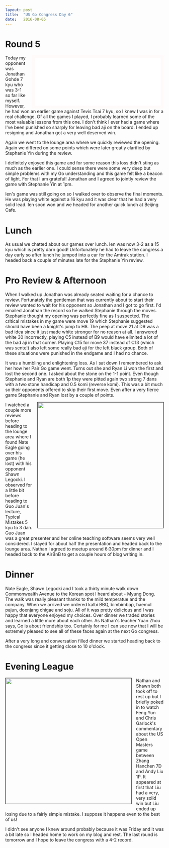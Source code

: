 ```yaml
---
layout: post
title:  "US Go Congress Day 6"
date:   2016-08-05
---
```


<script type="text/javascript">
function gotoMove(n) {
   var game = document.getElementById("gokibitz-VyiZck0uW"),
       src  = game.src.split("?")[0];
   game.src = src + "?path=" + n;
};
</script>

# Round 5

<iframe id="gokibitz-VyiZck0uW" src="//gokibitz.com/kifu/VyiZck0uW"
style="float: right; margin-left: 1em; width: 400px; max-height:
585px; display: block; border: 10px solid snow;"></iframe> <script
src="//gokibitz.com/embed/VyiZck0uW"></script>

Today my opponent was Jonathan Gohde 7 kyu who was 3-1 so far like
myself. However, he had won an earlier game against Tevis Tsai 7 kyu,
so I knew I was in for a real challenge. Of all the games I played, I
probably learned some of the most valuable lessons from this one. I
don't think I ever had a game where I've been punished so sharply for
leaving bad aji on the board. I ended up resigning and Jonathan got a
very well deserved win.

Again we went to the lounge area where we quickly reviewed the
opening. Again we differed on some points which were later greatly
clarified by Stephanie Yin during the review.

I definitely enjoyed this game and for some reason this loss didn't
sting as much as the earlier one. I could sense there were some very
deep but simple problems with my Go understanding and this game felt
like a beacon of light. For that I am grateful! Jonathan and I agreed
to jointly review the game with Stephanie Yin at 1pm.

Ien's game was still going on so I walked over to observe the final
moments. He was playing white against a 16 kyu and it was clear that
he had a very solid lead. Ien soon won and we headed for another
quick lunch at Beijing Cafe.

# Lunch

As usual we chatted about our games over lunch. Ien was now 3-2 as a
15 kyu which is pretty darn good! Unfortunately he had to leave the
congress a day early so after lunch he jumped into a car for the
Amtrak station. I headed back a couple of minutes late for the
Stephanie Yin review.

# Pro Review & Afternoon

When I walked up Jonathan was already seated waiting for a chance to
review. Fortunately the gentleman that was currently about to start
their review wanted to wait for his opponent so Jonathan and I got to
go first. I'd emailed Jonathan the record so he walked Stephanie
through the moves. Stephanie thought my opening was perfectly fine as
I suspected. The critical mistakes in my game were move 19 which
Stephanie suggested should have been a knight's jump to H8. The peep at
move 21 at D9 was a bad idea since it just made white stronger for no
reason at all. I answered white 30 incorrectly, playing C5 instead of
B9 would have elimited a lot of the bad aji in that corner. Playing
C15 for move 37 instead of C13 (which was sente!) also left some
really bad aji for the left black group. Both of these situations were
punished in the endgame and I had no chance.

It was a humbling and enlightening loss. As I sat down I remembered to
ask her how her Pair Go game went. Turns out she and Ryan Li won the
first and lost the second one. I asked about the stone on the 1-1
point. Even though Stephanie and Ryan are both 1p they were pitted
again two strong 7 dans with a two stone handicap and 0.5 komi
(reverse komi). This was a bit much so their opponents offered to skip
their first move. Even after a very fierce game Stephanie and Ryan
lost by a couple of points.

<image width="400" style="float: right; margin-left: 1em;
margin-bottom: 1em; border: 1px solid;"
src="http://swannodette.github.io/baduk/assets/images/guojuan.jpg"></image>

I watched a couple more reviews before heading to the lounge area where
I found Nate Eagle going over his game (he lost) with his opponent
Shawn Legocki. I observed for a little bit before heading to Guo
Juan's lecture, Typical Mistakes 5 kyu to 3 dan. Guo Juan was a great
presenter and her online teaching software seems very well
considered. I stayed for about half the presentation and headed back
to the lounge area. Nathan I agreed to meetup around 6:30pm for dinner
and I headed back to the AirBnB to get a couple hours of blog writing
in.

# Dinner

Nate Eagle, Shawn Legocki and I took a thirty minute walk down
Commonwealth Avenue to the Korean spot I heard about - Myung Dong. The
walk was really pleasant thanks to the mild temperatue and the
company. When we arrived we ordered kalbi BBQ, bimbimbap, haemul
pajun, doenjang chigae and soju. All of it was pretty delicious and I was
happy that everyone enjoyed my choices. Over dinner we traded stories
and learned a little more about each other. As Nathan's teacher
Yuan Zhou says, Go is about friendship too. Certainly for me I can see
now that I will be extremely pleased to see all of these faces again
at the next Go congress.

After a very long and conversation filled dinner we started heading
back to the congress since it getting close to 10 o'clock.

# Evening League

<image width="400" style="float: left; margin-right: 1em;
margin-bottom: 1em; border: 1px solid;"
src="http://swannodette.github.io/baduk/assets/images/masters.jpg"></image>

Nathan and Shawn both took off to rest up but I briefly poked in to
watch Feng Yun and Chris Garlock's commentary about the US Open
Masters game between Zhang Hanchen 7D and Andy Liu 1P. It appeared at
first that Liu had a very, very solid win but Liu ended up losing due
to a fairly simple mistake. I suppose it happens even to the best of
us!

I didn't see anyone I knew around probably because it was Friday and
it was a bit late so I headed home to work on my blog and rest. The
last round is tomorrow and I hope to leave the congress with a
4-2 record.
